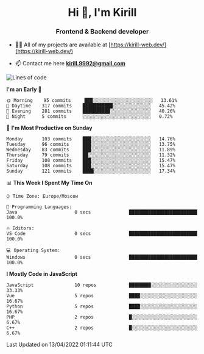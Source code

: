 <h1 align="center">Hi 👋, I'm Kirill</h1>
<h3 align="center">Frontend & Backend developer</h3>

- 👨‍💻 All of my projects are available at [https://kirill-web.dev/](https://kirill-web.dev/)

- 📫 Contact me here **kirill.9992@gmail.com**











<!--START_SECTION:waka-->
![Lines of code](https://img.shields.io/badge/From%20Hello%20World%20I%27ve%20Written-475%20Thousand%20lines%20of%20code-blue)

**I'm an Early 🐤** 

```text
🌞 Morning    95 commits     ███░░░░░░░░░░░░░░░░░░░░░░   13.61% 
🌆 Daytime    317 commits    ███████████░░░░░░░░░░░░░░   45.42% 
🌃 Evening    281 commits    ██████████░░░░░░░░░░░░░░░   40.26% 
🌙 Night      5 commits      ░░░░░░░░░░░░░░░░░░░░░░░░░   0.72%

```
📅 **I'm Most Productive on Sunday** 

```text
Monday       103 commits    ███░░░░░░░░░░░░░░░░░░░░░░   14.76% 
Tuesday      96 commits     ███░░░░░░░░░░░░░░░░░░░░░░   13.75% 
Wednesday    83 commits     ███░░░░░░░░░░░░░░░░░░░░░░   11.89% 
Thursday     79 commits     ██░░░░░░░░░░░░░░░░░░░░░░░   11.32% 
Friday       108 commits    ███░░░░░░░░░░░░░░░░░░░░░░   15.47% 
Saturday     108 commits    ███░░░░░░░░░░░░░░░░░░░░░░   15.47% 
Sunday       121 commits    ████░░░░░░░░░░░░░░░░░░░░░   17.34%

```


📊 **This Week I Spent My Time On** 

```text
⌚︎ Time Zone: Europe/Moscow

💬 Programming Languages: 
Java                     0 secs              █████████████████████████   100.0%

🔥 Editors: 
VS Code                  0 secs              █████████████████████████   100.0%

💻 Operating System: 
Windows                  0 secs              █████████████████████████   100.0%

```

**I Mostly Code in JavaScript** 

```text
JavaScript               10 repos            ████████░░░░░░░░░░░░░░░░░   33.33% 
Vue                      5 repos             ████░░░░░░░░░░░░░░░░░░░░░   16.67% 
Python                   5 repos             ████░░░░░░░░░░░░░░░░░░░░░   16.67% 
PHP                      2 repos             █░░░░░░░░░░░░░░░░░░░░░░░░   6.67% 
C++                      2 repos             █░░░░░░░░░░░░░░░░░░░░░░░░   6.67%

```



 Last Updated on 13/04/2022 01:11:44 UTC
<!--END_SECTION:waka-->
